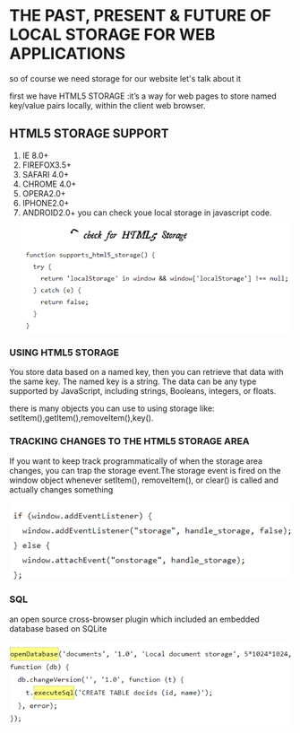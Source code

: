 # THE PAST, PRESENT & FUTURE OF LOCAL STORAGE FOR WEB APPLICATIONS

so of course we need storage for our website let's talk about it 

first we have HTML5 STORAGE :it’s a way for web pages to store named key/value pairs locally, within the client web browser.

## HTML5 STORAGE SUPPORT

1. IE 8.0+
2. FIREFOX3.5+
3. SAFARI 4.0+
4. CHROME 4.0+
5. OPERA2.0+
6. IPHONE2.0+
7. ANDROID2.0+
you can check youe local storage in javascript code.
![checkStorage](imagesclass13/Storagecheck.png)

### USING HTML5 STORAGE

You store data based on a named key, then you can retrieve that data with the same key. The named key is a string. The data can be any type supported by JavaScript, including strings, Booleans, integers, or floats.

there is many objects you can use to using storage like:
setItem(),getItem(),removeItem(),key().

### TRACKING CHANGES TO THE HTML5 STORAGE AREA

If you want to keep track programmatically of when the storage area changes, you can trap the storage event.The storage event is fired on the window object whenever setItem(), removeItem(), or clear() is called and actually changes something

![trackcode](imagesclass13/trackcode.png)

### SQL

an open source cross-browser plugin which included an embedded database based on SQLite

![sql](imagesclass13/sql.png)